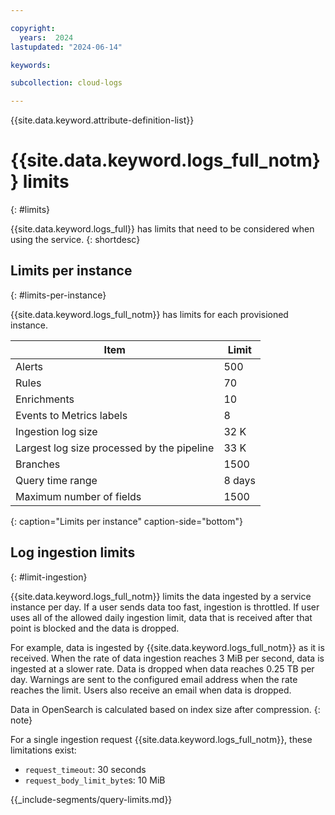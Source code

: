 ```yaml
---

copyright:
  years:  2024
lastupdated: "2024-06-14"

keywords:

subcollection: cloud-logs

---
```


{{site.data.keyword.attribute-definition-list}}

# {{site.data.keyword.logs_full_notm}} limits
{: #limits}

{{site.data.keyword.logs_full}} has limits that need to be considered when using the service.
{: shortdesc}

## Limits per instance
{: #limits-per-instance}

{{site.data.keyword.logs_full_notm}} has limits for each provisioned instance.

| Item | Limit |
|------|-------|
| Alerts | 500 |
| Rules | 70 |
| Enrichments | 10 |
| Events to Metrics labels | 8 |
| Ingestion log size | 32 K |
| Largest log size processed by the pipeline | 33 K |
| Branches | 1500 |
| Query time range | 8 days |
| Maximum number of fields | 1500 |
{: caption="Limits per instance" caption-side="bottom"}

## Log ingestion limits
{: #limit-ingestion}

{{site.data.keyword.logs_full_notm}} limits the data ingested by a service instance per day. If a user sends data too fast, ingestion is throttled. If user uses all of the allowed daily ingestion limit, data that is received after that point is blocked and the data is dropped.

For example, data is ingested by {{site.data.keyword.logs_full_notm}} as it is received. When the rate of data ingestion reaches 3 MiB per second, data is ingested at a slower rate. Data is dropped when data reaches 0.25 TB per day.
Warnings are sent to the configured email address when the rate reaches the limit. Users also receive an email when data is dropped.

Data in OpenSearch is calculated based on index size after compression.
{: note}

For a single ingestion request {{site.data.keyword.logs_full_notm}}, these limitations exist:

* `request_timeout`: 30 seconds
* `request_body_limit_byte`s: 10 MiB

<!-- Query limits -->
{{_include-segments/query-limits.md}}

